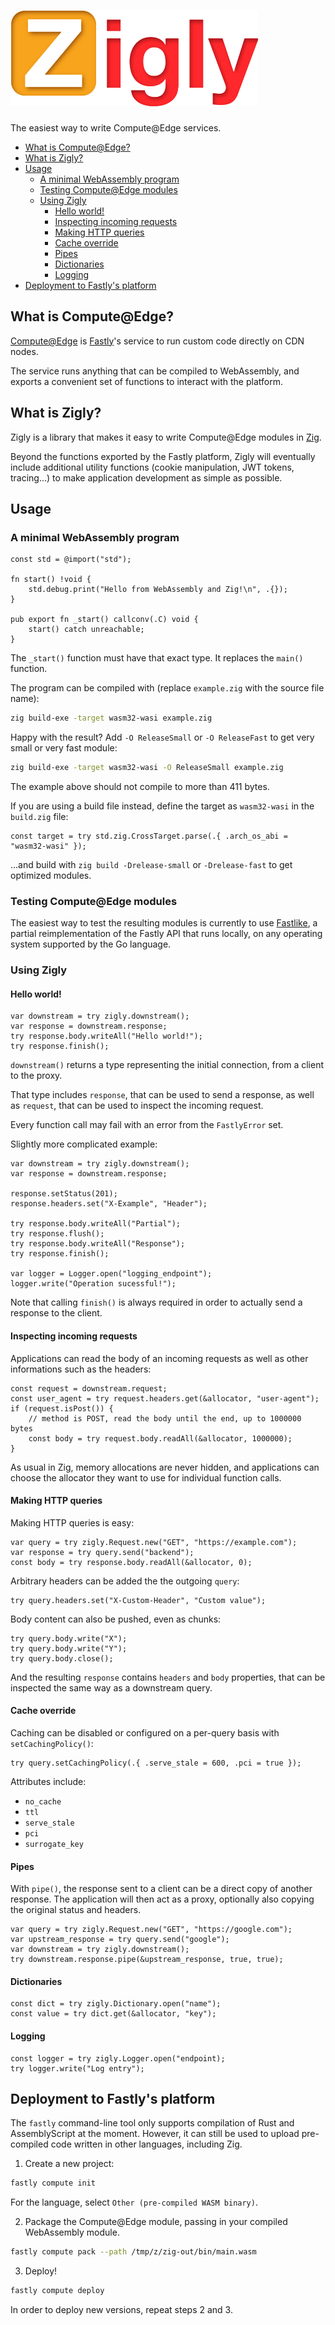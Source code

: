 ![Zigly](logo.png)
========

The easiest way to write Compute@Edge services.

  - [What is Compute@Edge?](#what-is-computeedge)
  - [What is Zigly?](#what-is-zigly)
  - [Usage](#usage)
    - [A minimal WebAssembly program](#a-minimal-webassembly-program)
    - [Testing Compute@Edge modules](#testing-computeedge-modules)
    - [Using Zigly](#using-zigly)
      - [Hello world!](#hello-world)
      - [Inspecting incoming requests](#inspecting-incoming-requests)
      - [Making HTTP queries](#making-http-queries)
      - [Cache override](#cache-override)
      - [Pipes](#pipes)
      - [Dictionaries](#dictionaries)
      - [Logging](#logging)
  - [Deployment to Fastly's platform](#deployment-to-fastlys-platform)

## What is Compute@Edge?

[Compute@Edge](https://www.fastly.com/products/edge-compute/serverless/) is [Fastly](https://fastly.com)'s service to run custom code directly on CDN nodes.

The service runs anything that can be compiled to WebAssembly, and exports a convenient set of functions to interact with the platform.

## What is Zigly?

Zigly is a library that makes it easy to write Compute@Edge modules in [Zig](https://ziglang.org).

Beyond the functions exported by the Fastly platform, Zigly will eventually include additional utility functions (cookie manipulation, JWT tokens, tracing...) to make application development as simple as possible.

## Usage

### A minimal WebAssembly program

```zig
const std = @import("std");

fn start() !void {
    std.debug.print("Hello from WebAssembly and Zig!\n", .{});
}

pub export fn _start() callconv(.C) void {
    start() catch unreachable;
}
```

The `_start()` function must have that exact type. It replaces the `main()` function.

The program can be compiled with (replace `example.zig` with the source file name):

```sh
zig build-exe -target wasm32-wasi example.zig
```

Happy with the result? Add `-O ReleaseSmall` or `-O ReleaseFast` to get very small or very fast module:

```sh
zig build-exe -target wasm32-wasi -O ReleaseSmall example.zig
```

The example above should not compile to more than 411 bytes.

If you are using a build file instead, define the target as `wasm32-wasi` in the `build.zig` file:

```zig
const target = try std.zig.CrossTarget.parse(.{ .arch_os_abi = "wasm32-wasi" });
```

...and build with `zig build -Drelease-small` or `-Drelease-fast` to get optimized modules.

### Testing Compute@Edge modules

The easiest way to test the resulting modules is currently to use [Fastlike](https://github.com/avidal/fastlike), a partial reimplementation of the Fastly API that runs locally, on any operating system supported by the Go language.

### Using Zigly

#### Hello world!

```zig
var downstream = try zigly.downstream();
var response = downstream.response;
try response.body.writeAll("Hello world!");
try response.finish();
```

`downstream()` returns a type representing the initial connection, from a client to the proxy.

That type includes `response`, that can be used to send a response, as well as `request`, that can be used to inspect the incoming request.

Every function call may fail with an error from the `FastlyError` set.

Slightly more complicated example:

```zig
var downstream = try zigly.downstream();
var response = downstream.response;

response.setStatus(201);
response.headers.set("X-Example", "Header");

try response.body.writeAll("Partial");
try response.flush();
try response.body.writeAll("Response");
try response.finish();

var logger = Logger.open("logging_endpoint");
logger.write("Operation sucessful!");
```

Note that calling `finish()` is always required in order to actually send a response to the client.

#### Inspecting incoming requests

Applications can read the body of an incoming requests as well as other informations such as the headers:

```zig
const request = downstream.request;
const user_agent = try request.headers.get(&allocator, "user-agent");
if (request.isPost()) {
    // method is POST, read the body until the end, up to 1000000 bytes
    const body = try request.body.readAll(&allocator, 1000000);
}
```

As usual in Zig, memory allocations are never hidden, and applications can choose the allocator they want to use for individual function calls.

#### Making HTTP queries

Making HTTP queries is easy:

```zig
var query = try zigly.Request.new("GET", "https://example.com");
var response = try query.send("backend");
const body = try response.body.readAll(&allocator, 0);
```

Arbitrary headers can be added the the outgoing `query`:

```zig
try query.headers.set("X-Custom-Header", "Custom value");
```

Body content can also be pushed, even as chunks:

```zig
try query.body.write("X");
try query.body.write("Y");
try query.body.close();
```

And the resulting `response` contains `headers` and `body` properties, that can be inspected the same way as a downstream query.

#### Cache override

Caching can be disabled or configured on a per-query basis with `setCachingPolicy()`:

```zig
try query.setCachingPolicy(.{ .serve_stale = 600, .pci = true });
```

Attributes include:

- `no_cache`
- `ttl`
- `serve_stale`
- `pci`
- `surrogate_key`

#### Pipes

With `pipe()`, the response sent to a client can be a direct copy of another response. The application will then act as a proxy, optionally also copying the original status and headers.

```zig
var query = try zigly.Request.new("GET", "https://google.com");
var upstream_response = try query.send("google");
var downstream = try zigly.downstream();
try downstream.response.pipe(&upstream_response, true, true);
```

#### Dictionaries

```zig
const dict = try zigly.Dictionary.open("name");
const value = try dict.get(&allocator, "key");
```

#### Logging

```zig
const logger = try zigly.Logger.open("endpoint);
try logger.write("Log entry");
```

## Deployment to Fastly's platform

The `fastly` command-line tool only supports compilation of Rust and AssemblyScript at the moment.
However, it can still be used to upload pre-compiled code written in other languages, including Zig.

1. Create a new project:

```sh
fastly compute init
```

For the language, select `Other (pre-compiled WASM binary)`.

2. Package the Compute@Edge module, passing in your compiled WebAssembly module.

```sh
fastly compute pack --path /tmp/z/zig-out/bin/main.wasm
```

3. Deploy!

```sh
fastly compute deploy
```

In order to deploy new versions, repeat steps 2 and 3.
